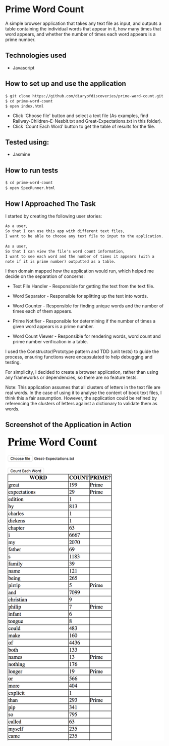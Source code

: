 Prime Word Count
================
A simple browser application that takes any text file as input, and outputs a table containing the individual words that appear in it, how many times that word appears, and whether the number of times each word appears is a prime number.

Technologies used
----
- Javascript

How to set up and use the application
----
```
$ git clone https://github.com/diaryofdiscoveries/prime-word-count.git
$ cd prime-word-count
$ open index.html
```
- Click 'Choose file' button and select a text file (As examples, find Railway-Children-E-Nesbit.txt and Great-Expectations.txt in this folder).
- Click 'Count Each Word' button to get the table of results for the file.

Tested using:
----
- Jasmine

How to run tests
----
```sh
$ cd prime-word-count
$ open SpecRunner.html
```

How I Approached The Task
----
I started by creating the following user stories:

```
As a user,
So that I can use this app with different text files,
I want to be able to choose any text file to input to the application.

As a user,
So that I can view the file's word count information,
I want to see each word and the number of times it appears (with a note if it is prime number) outputted as a table.
```
I then domain mapped how the application would run, which helped me decide on the separation of concerns:

- Text File Handler - Responsible for getting the text from the text file.

- Word Separator - Responsible for splitting up the text into words.

- Word Counter - Responsible for finding unique words and the number of times each of them appears.

- Prime Notifier - Responsible for determining if the number of times a given word appears is a prime number.

- Word Count Viewer - Responsible for rendering words, word count and prime number verification in a table.

I used the Constructor/Prototype pattern and TDD (unit tests) to guide the process, ensuring functions were encapsulated to help debugging and testing.

For simplicity, I decided to create a browser application, rather than using any frameworks or dependencies, so there are no feature tests.

Note: This application assumes that all clusters of letters in the text file are real words. In the case of using it to analyse the content of book text files, I think this a fair assumption. However, the application could be refined by referencing the clusters of letters against a dictionary to validate them as words.

Screenshot of the Application in Action
----
![Great Expectations](public/img/part-2-screenshot.png)

